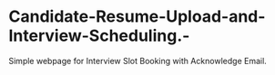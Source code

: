 # Candidate-Resume-Upload-and-Interview-Scheduling.-
Simple webpage for Interview Slot Booking with Acknowledge Email. 

